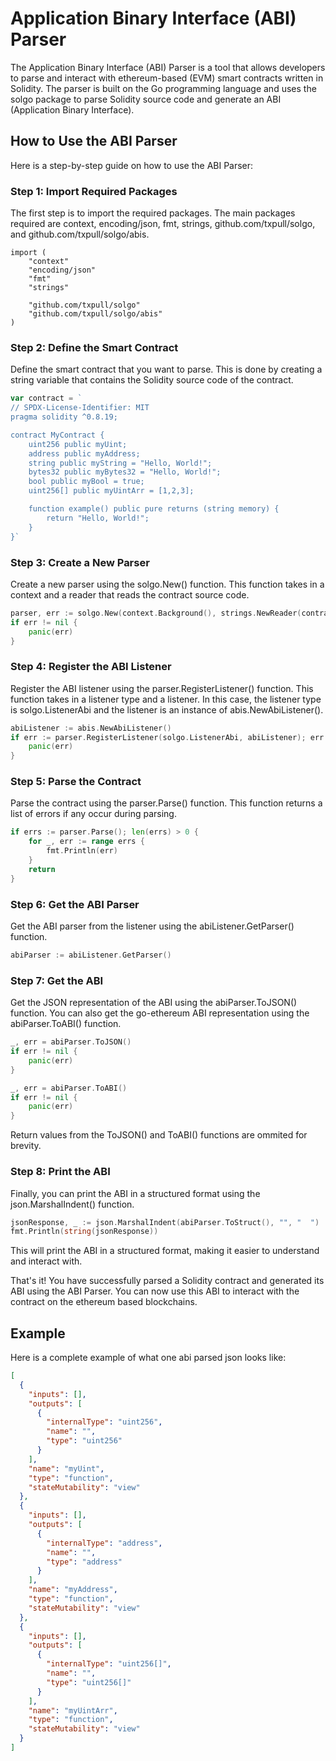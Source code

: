 # Application Binary Interface (ABI) Parser

The Application Binary Interface (ABI) Parser is a tool that allows developers to parse and interact with ethereum-based (EVM) smart contracts written in Solidity. The parser is built on the Go programming language and uses the solgo package to parse Solidity source code and generate an ABI (Application Binary Interface).

## How to Use the ABI Parser

Here is a step-by-step guide on how to use the ABI Parser:

### Step 1: Import Required Packages

The first step is to import the required packages. The main packages required are context, encoding/json, fmt, strings, github.com/txpull/solgo, and github.com/txpull/solgo/abis.

```
import (
	"context"
	"encoding/json"
	"fmt"
	"strings"

	"github.com/txpull/solgo"
	"github.com/txpull/solgo/abis"
)
```

### Step 2: Define the Smart Contract

Define the smart contract that you want to parse. This is done by creating a string variable that contains the Solidity source code of the contract.

```go
var contract = `
// SPDX-License-Identifier: MIT
pragma solidity ^0.8.19;

contract MyContract {
	uint256 public myUint;
	address public myAddress;
	string public myString = "Hello, World!";
	bytes32 public myBytes32 = "Hello, World!";
	bool public myBool = true;
	uint256[] public myUintArr = [1,2,3];

    function example() public pure returns (string memory) {
        return "Hello, World!";
    }
}`
```

### Step 3: Create a New Parser

Create a new parser using the solgo.New() function. This function takes in a context and a reader that reads the contract source code.

```go
parser, err := solgo.New(context.Background(), strings.NewReader(contract))
if err != nil {
	panic(err)
}
```

### Step 4: Register the ABI Listener

Register the ABI listener using the parser.RegisterListener() function. This function takes in a listener type and a listener. In this case, the listener type is solgo.ListenerAbi and the listener is an instance of abis.NewAbiListener().

```go
abiListener := abis.NewAbiListener()
if err := parser.RegisterListener(solgo.ListenerAbi, abiListener); err != nil {
	panic(err)
}
```

### Step 5: Parse the Contract

Parse the contract using the parser.Parse() function. This function returns a list of errors if any occur during parsing.

```go
if errs := parser.Parse(); len(errs) > 0 {
	for _, err := range errs {
		fmt.Println(err)
	}
	return
}
```

### Step 6: Get the ABI Parser

Get the ABI parser from the listener using the abiListener.GetParser() function.

```go
abiParser := abiListener.GetParser()
```

### Step 7: Get the ABI

Get the JSON representation of the ABI using the abiParser.ToJSON() function. You can also get the go-ethereum ABI representation using the abiParser.ToABI() function.

```go
_, err = abiParser.ToJSON()
if err != nil {
	panic(err)
}

_, err = abiParser.ToABI()
if err != nil {
	panic(err)
}
```

Return values from the ToJSON() and ToABI() functions are ommited for brevity.

### Step 8: Print the ABI

Finally, you can print the ABI in a structured format using the json.MarshalIndent() function.

```go
jsonResponse, _ := json.MarshalIndent(abiParser.ToStruct(), "", "  ")
fmt.Println(string(jsonResponse))
```

This will print the ABI in a structured format, making it easier to understand and interact with.

That's it! You have successfully parsed a Solidity contract and generated its ABI using the ABI Parser. You can now use this ABI to interact with the contract on the ethereum based blockchains.


## Example

Here is a complete example of what one abi parsed json looks like:

```json
[
  {
    "inputs": [],
    "outputs": [
      {
        "internalType": "uint256",
        "name": "",
        "type": "uint256"
      }
    ],
    "name": "myUint",
    "type": "function",
    "stateMutability": "view"
  },
  {
    "inputs": [],
    "outputs": [
      {
        "internalType": "address",
        "name": "",
        "type": "address"
      }
    ],
    "name": "myAddress",
    "type": "function",
    "stateMutability": "view"
  },
  {
    "inputs": [],
    "outputs": [
      {
        "internalType": "uint256[]",
        "name": "",
        "type": "uint256[]"
      }
    ],
    "name": "myUintArr",
    "type": "function",
    "stateMutability": "view"
  }
]
```
